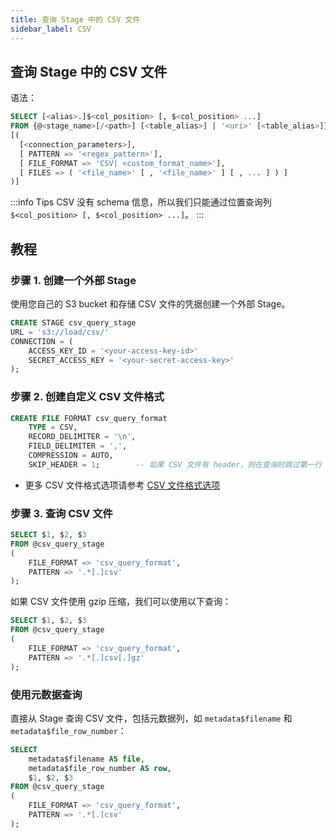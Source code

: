 ```yaml
---
title: 查询 Stage 中的 CSV 文件
sidebar_label: CSV
---
```


## 查询 Stage 中的 CSV 文件

语法：
```sql
SELECT [<alias>.]$<col_position> [, $<col_position> ...] 
FROM {@<stage_name>[/<path>] [<table_alias>] | '<uri>' [<table_alias>]} 
[( 
  [<connection_parameters>],
  [ PATTERN => '<regex_pattern>'],
  [ FILE_FORMAT => 'CSV| <custom_format_name>'],
  [ FILES => ( '<file_name>' [ , '<file_name>' ] [ , ... ] ) ]
)]
```


:::info Tips
CSV 没有 schema 信息，所以我们只能通过位置查询列 `$<col_position> [, $<col_position> ...]`。
:::

## 教程

### 步骤 1. 创建一个外部 Stage

使用您自己的 S3 bucket 和存储 CSV 文件的凭据创建一个外部 Stage。
```sql
CREATE STAGE csv_query_stage 
URL = 's3://load/csv/' 
CONNECTION = (
    ACCESS_KEY_ID = '<your-access-key-id>' 
    SECRET_ACCESS_KEY = '<your-secret-access-key>'
);
```

### 步骤 2. 创建自定义 CSV 文件格式

```sql
CREATE FILE FORMAT csv_query_format 
    TYPE = CSV,
    RECORD_DELIMITER = '\n',
    FIELD_DELIMITER = ',',
    COMPRESSION = AUTO,
    SKIP_HEADER = 1;        -- 如果 CSV 文件有 header，则在查询时跳过第一行
```

- 更多 CSV 文件格式选项请参考 [CSV 文件格式选项](/sql/sql-reference/file-format-options#csv-options)

### 步骤 3. 查询 CSV 文件

```sql
SELECT $1, $2, $3
FROM @csv_query_stage
(
    FILE_FORMAT => 'csv_query_format',
    PATTERN => '.*[.]csv'
);
```

如果 CSV 文件使用 gzip 压缩，我们可以使用以下查询：

```sql
SELECT $1, $2, $3
FROM @csv_query_stage
(
    FILE_FORMAT => 'csv_query_format',
    PATTERN => '.*[.]csv[.]gz'
);
```
### 使用元数据查询

直接从 Stage 查询 CSV 文件，包括元数据列，如 `metadata$filename` 和 `metadata$file_row_number`：

```sql
SELECT
    metadata$filename AS file,
    metadata$file_row_number AS row,
    $1, $2, $3
FROM @csv_query_stage
(
    FILE_FORMAT => 'csv_query_format',
    PATTERN => '.*[.]csv'
);
```